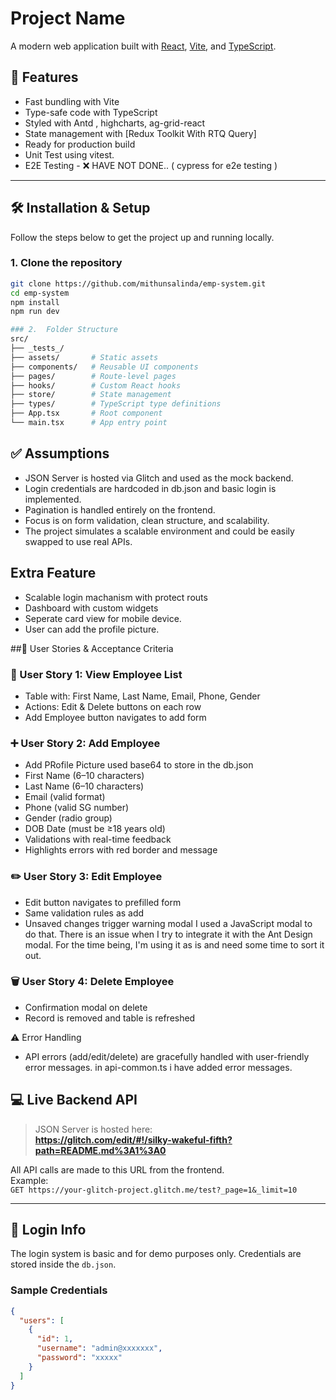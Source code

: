 # Project Name

A modern web application built with [React](https://reactjs.org/), [Vite](https://vitejs.dev/), and [TypeScript](https://www.typescriptlang.org/).

## 🚀 Features

- Fast bundling with Vite
- Type-safe code with TypeScript
- Styled with Antd , highcharts, ag-grid-react
- State management with [Redux Toolkit With RTQ Query]
- Ready for production build
- Unit Test using vitest.
- E2E Testing - ❌ HAVE NOT DONE.. ( cypress for e2e testing )

---

## 🛠️ Installation & Setup

Follow the steps below to get the project up and running locally.

### 1. Clone the repository

```bash
git clone https://github.com/mithunsalinda/emp-system.git
cd emp-system
npm install
npm run dev

### 2.  Folder Structure
src/
├── _tests_/  
├── assets/       # Static assets
├── components/   # Reusable UI components
├── pages/        # Route-level pages
├── hooks/        # Custom React hooks
├── store/        # State management
├── types/        # TypeScript type definitions
├── App.tsx       # Root component
└── main.tsx      # App entry point
```
## ✅ Assumptions

- JSON Server is hosted via Glitch and used as the mock backend.
- Login credentials are hardcoded in db.json and basic login is implemented.
- Pagination is handled entirely on the frontend.
- Focus is on form validation, clean structure, and scalability.
- The project simulates a scalable environment and could be easily swapped to use real APIs.

## Extra Feature
- Scalable login machanism with protect routs
- Dashboard with custom widgets
- Seperate card view for mobile device.
- User can add the profile picture.

##🧾 User Stories & Acceptance Criteria
  ### 📝 User Story 1: View Employee List
- Table with: First Name, Last Name, Email, Phone, Gender
- Actions: Edit & Delete buttons on each row
- Add Employee button navigates to add form

### ➕ User Story 2: Add Employee
- Add PRofile Picture used base64 to store in the db.json
- First Name (6–10 characters)
- Last Name (6–10 characters)
- Email (valid format)
- Phone (valid SG number)
- Gender (radio group)
- DOB Date (must be ≥18 years old)
- Validations with real-time feedback
- Highlights errors with red border and message

### ✏️ User Story 3: Edit Employee
- Edit button navigates to prefilled form
- Same validation rules as add
- Unsaved changes trigger warning modal I used a JavaScript modal to do that. There is an issue when I try to integrate it with the Ant Design modal. For the time being, I'm using it as is and need some time to sort it out.

### 🗑️ User Story 4: Delete Employee
- Confirmation modal on delete
- Record is removed and table is refreshed

⚠️ Error Handling
- API errors (add/edit/delete) are gracefully handled with user-friendly error messages. in api-common.ts i have added error messages.


## 💻 Live Backend API

> JSON Server is hosted here:  
**https://glitch.com/edit/#!/silky-wakeful-fifth?path=README.md%3A1%3A0**

All API calls are made to this URL from the frontend.  
Example:  
`GET https://your-glitch-project.glitch.me/test?_page=1&_limit=10`

---

## 🔐 Login Info

The login system is basic and for demo purposes only. Credentials are stored inside the `db.json`.

### Sample Credentials

```json
{
  "users": [
    {
      "id": 1,
      "username": "admin@xxxxxxx",
      "password": "xxxxx"
    }
  ]
}